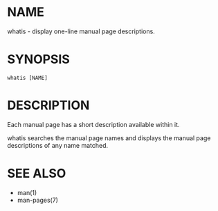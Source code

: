 # NAME
whatis - display one-line manual page descriptions.

# SYNOPSIS

    whatis [NAME]

# DESCRIPTION
Each manual page has a short description available within it.

whatis searches the manual page names and displays the manual page descriptions of any name matched.

# SEE ALSO
- man(1)
- man-pages(7)
